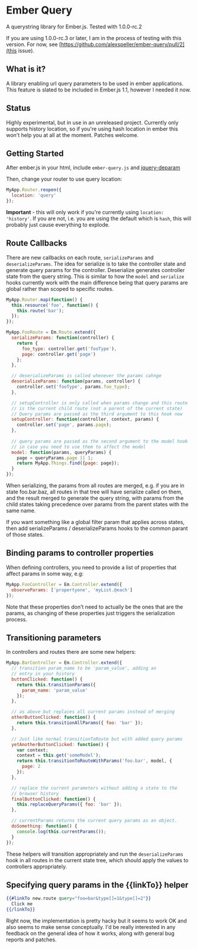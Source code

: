 # Ember Query

A querystring library for Ember.js. Tested with 1.0.0-rc.2

If you are using 1.0.0-rc.3 or later, I am in the process of testing with this version. For now, see [https://github.com/alexspeller/ember-query/pull/2](this issue).

## What is it?

A library enabling url query parameters to be used in ember applications. This feature is slated to be included in Ember.js 1.1, however I needed it now.

## Status

Highly experimental, but in use in an unreleased project. Currently only supports history location, so if you're using hash location in ember this won't help you at all at the moment. Patches welcome.

## Getting Started

After ember.js in your html, include `ember-query.js` and [jquery-deparam](https://github.com/chrissrogers/jquery-deparam)

Then, change your router to use query location:

```javascript
MyApp.Router.reopen({
  location: 'query'
});
```
**Important** - this will only work if you're currently using `location: 'history'`. If you are not, i.e. you are using the default which is `hash`, this will probably just cause everything to explode.

## Route Callbacks

There are new callbacks on each route, `serializeParams` and `deserializeParams`. The idea for serialize is to take the controller state and generate query params for the controller. Deserialize generates controller state from the query string. This is similar to how the `model` and `serialize` hooks currently work with the main difference being that query params are global rather than scoped to specific routes.

```javascript
MyApp.Router.map(function() {
  this.resource('foo', function() {
    this.route('bar');
  });
});

MyApp.FooRoute = Em.Route.extend({
  serializeParams: function(controller) {
    return {
      foo_type: controller.get('fooType'),
      page: controller.get('page')
    };
  },

  // deserializeParams is called whenever the params cahnge
  deserializeParams: function(params, controller) {
    controller.set('fooType', params.foo_type);
  },

  // setupController is only called when params change and this route
  // is the current child route (not a parent of the current state)
  // Query params are passed as the third argument to this hook now
  setupController: function(controller, context, params) {
    controller.set('page', params.page);
  },
  
  // query params are passed as the second argument to the model hook
  // in case you need to use them to affect the model
  model: function(params, queryParams) {
    page = queryParams.page || 1;
    return MyApp.Things.find({page: page});
  }
});
```

When serializing, the params from all routes are merged, e.g. if you are in state foo.bar.baz, all routes in that tree will have serialize called on them, and the result merged to generate the query string, with params from the child states taking precedence over params from the parent states with the same name.

If you want something like a global filter param that applies across states, then add serializeParams / deserializeParams hooks to the common parant of those states.

## Binding params to controller properties

When defining controllers, you need to provide a list of properties that affect params in some way, e.g:

```javascript
MyApp.FooController = Em.Controller.extend({
  observeParams: ['propertyone', 'myList.@each']
});
```

Note that these properties don't need to actually be the ones that are the params, as changing of these properties just triggers the serialization process.

## Transitioning parameters

In controllers and routes there are some new helpers:

```javascript
MyApp.BarController = Em.Controller.extend({
  // transition param_name to be 'param_value', adding an
  // entry in your history
  buttonClicked: function() {
    return this.transitionParams({
      param_name: 'param_value'
    });
  },

  // as above but replaces all current params instead of merging
  otherButtonClicked: function() {
    return this.transitionAllParams({ foo: 'bar' });
  },

  // Just like normal transitionToRoute but with added query params
  yetAnotherButtonClicked: function() {
    var context;
    context = this.get('someModel');
    return this.transitionToRouteWithParams('foo.bar', model, {
      page: 2
    });
  },

  // replace the current parameters without adding a state to the
  // browser history
  finalButtonClicked: function() {
    this.replaceQueryParams({ foo: 'bar' });
  },

  // currentParams returns the current query params as an object.
  doSomething: function() {
    console.log(this.currentParams());
  }
});

```

These helpers will transition appropriately and run the `deserializeParams` hook in all routes in the current state tree, which should apply the values to controllers appropriately.

## Specifying query params in the {{linkTo}} helper



```handlebars
{{#linkTo new.route query="foo=bar&type[]=1&type[]=2"}}
  Click me
{{/linkTo}}
```

Right now, the implementation is pretty hacky but it seems to work OK and also seems to make sense conceptually. I'd be really interested in any feedback on the general idea of how it works, along with general bug reports and patches.
